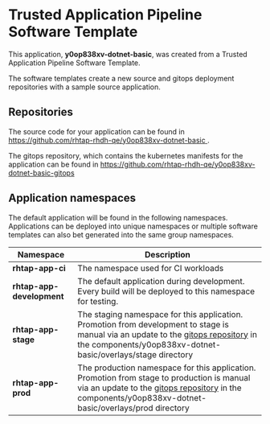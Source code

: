 # Trusted Application Pipeline Software Template

This application, **y0op838xv-dotnet-basic**, was created from a Trusted Application Pipeline Software Template.

The software templates create a new source and gitops deployment repositories with a sample source application. 

## Repositories

The source code for your application can be found in [https://github.com/rhtap-rhdh-qe/y0op838xv-dotnet-basic ](https://github.com/rhtap-rhdh-qe/y0op838xv-dotnet-basic ).
 
The gitops repository, which contains the kubernetes manifests for the application can be found in 
[https://github.com/rhtap-rhdh-qe/y0op838xv-dotnet-basic-gitops ](https://github.com/rhtap-rhdh-qe/y0op838xv-dotnet-basic-gitops ) 

## Application namespaces 

The default application will be found in the following namespaces. Applications can be deployed into unique namespaces or multiple software templates can also bet generated into the same group namespaces.  

|  Namespace   |  Description   |  
| -------- | -------- |
| **rhtap-app-ci** | The namespace used for CI workloads |
| **rhtap-app-development** | The default application during development. Every build will be deployed to this namespace for testing. |
| **rhtap-app-stage** | The staging namespace for this application. Promotion from development to stage is manual via an update to the [gitops repository](https://github.com/rhtap-rhdh-qe/y0op838xv-dotnet-basic-gitops ) in the components/y0op838xv-dotnet-basic/overlays/stage directory |
| **rhtap-app-prod** | The production namespace for this application. Promotion from stage to production is manual via an update to the [gitops repository](https://github.com/rhtap-rhdh-qe/y0op838xv-dotnet-basic-gitops ) in the components/y0op838xv-dotnet-basic/overlays/prod directory |